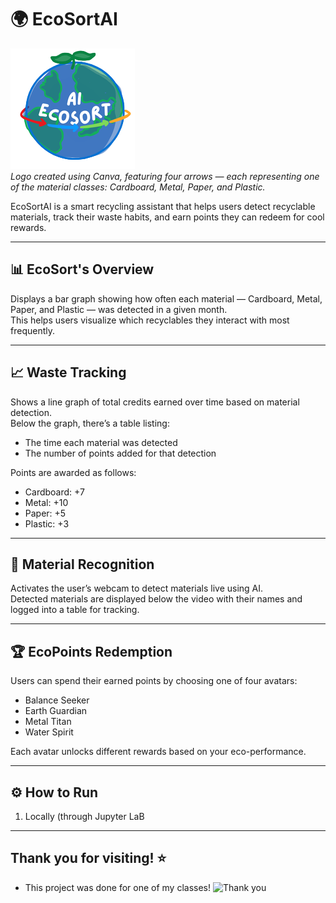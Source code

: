 # 🌍 EcoSortAI

![EcoSortAI Logo](ecosort_logo3.png)  
*Logo created using Canva, featuring four arrows — each representing one of the material classes: Cardboard, Metal, Paper, and Plastic.*

EcoSortAI is a smart recycling assistant that helps users detect recyclable materials, track their waste habits, and earn points they can redeem for cool rewards.

---

## 📊 EcoSort's Overview

Displays a bar graph showing how often each material — Cardboard, Metal, Paper, and Plastic — was detected in a given month.  
This helps users visualize which recyclables they interact with most frequently.

---

## 📈 Waste Tracking

Shows a line graph of total credits earned over time based on material detection.  
Below the graph, there’s a table listing:
- The time each material was detected
- The number of points added for that detection

Points are awarded as follows:
- Cardboard: +7  
- Metal: +10  
- Paper: +5  
- Plastic: +3

---

## 🎥 Material Recognition

Activates the user’s webcam to detect materials live using AI.  
Detected materials are displayed below the video with their names and logged into a table for tracking.

---

## 🏆 EcoPoints Redemption

Users can spend their earned points by choosing one of four avatars:
- Balance Seeker  
- Earth Guardian  
- Metal Titan  
- Water Spirit  

Each avatar unlocks different rewards based on your eco-performance.

---

## ⚙️ How to Run

1. Locally (through Jupyter LaB

---

## Thank you for visiting! ⭐
- This project was done for one of my classes!
![Thank you](https://media4.giphy.com/media/v1.Y2lkPTc5MGI3NjExZnY0Mmg2c2M0YTVyd28yOHp3am1nNGlwdWdwd2J3d21jbGltemV4bSZlcD12MV9pbnRlcm5hbF9naWZfYnlfaWQmY3Q9Zw/uDNHZAxdKrUcQ2yVLs/giphy.gif)
